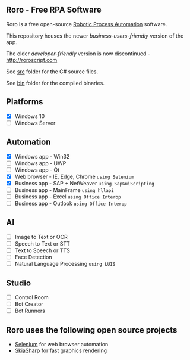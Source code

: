 ## Roro - Free RPA Software

Roro is a free open-source [Robotic Process Automation](https://en.wikipedia.org/wiki/Robotic_process_automation) software.

This repository houses the newer *business-users-friendly* version of the app.

The older *developer-friendly* version is now discontinued - http://roroscript.com

See [src](src) folder for the C# source files.

See [bin](bin) folder for the compiled binaries.

## Platforms
- [x] Windows 10
- [ ] Windows Server
## Automation
- [x] Windows app - Win32
- [ ] Windows app - UWP
- [ ] Windows app - Qt
- [x] Web browser - IE, Edge, Chrome `using Selenium`
- [x] Business app - SAP + NetWeaver `using SapGuiScripting`
- [ ] Business app - MainFrame `using hllapi`
- [ ] Business app - Excel `using Office Interop`
- [ ] Business app - Outlook `using Office Interop`
## AI
- [ ] Image to Text or OCR
- [ ] Speech to Text or STT
- [ ] Text to Speech or TTS
- [ ] Face Detection
- [ ] Natural Language Processing `using LUIS`
## Studio
- [ ] Control Room
- [ ] Bot Creator
- [ ] Bot Runners

## Roro uses the following open source projects
- [Selenium](https://github.com/SeleniumHQ/selenium) for web browser automation
- [SkiaSharp](https://github.com/mono/SkiaSharp) for fast graphics rendering
